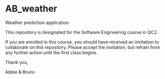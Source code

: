 # AB_weather
Weather prediction application

This repository is designated for the Software Engineering course in QC2.

If you are enrolled in this course, you should have received an invitation to collaborate on this repository. Please accept the invitation, but refrain from any further action until the first class begins.

Thank you,

Abbie & Bruno
